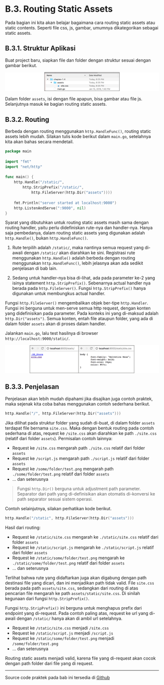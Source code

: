 # B.3. Routing Static Assets

Pada bagian ini kita akan belajar bagaimana cara routing static assets atau static contents. Seperti file css, js, gambar, umumnya dikategorikan sebagai static assets.

## B.3.1. Struktur Aplikasi

Buat project baru, siapkan file dan folder dengan struktur sesuai dengan gambar berikut.

![Structure](images/B.3_1_structure.png)

Dalam folder `assets`, isi dengan file apapun, bisa gambar atau file js. Selanjutnya masuk ke bagian routing static assets.

## B.3.2. Routing

Berbeda dengan routing menggunakan `http.HandleFunc()`, routing static assets lebih mudah. Silakan tulis kode berikut dalam `main.go`, setelahnya kita akan bahas secara mendetail.

```go
package main

import "fmt"
import "net/http"

func main() {
    http.Handle("/static/",
        http.StripPrefix("/static/",
            http.FileServer(http.Dir("assets"))))

    fmt.Println("server started at localhost:9000")
    http.ListenAndServe(":9000", nil)
}
```

Syarat yang dibutuhkan untuk routing static assets masih sama dengan routing handler, yaitu perlu didefiniskan rute-nya dan handler-nya. Hanya saja pembedanya, dalam routing static assets yang digunakan adalah `http.Handle()`, bukan `http.HandleFunc()`.

 1. Rute terpilih adalah `/static/`, maka nantinya semua request yang di-awali dengan `/static/` akan diarahkan ke sini. Registrasi rute menggunakan `http.Handle()` adalah berbeda dengan routing menggunakan `http.HandleFunc()`, lebih jelasnya akan ada sedikit penjelasan di bab lain.

 2. Sedang untuk handler-nya bisa di-lihat, ada pada parameter ke-2 yang isinya statement `http.StripPrefix()`. Sebenarnya actual handler nya berada pada `http.FileServer()`. Fungsi `http.StripPrefix()` hanya digunakan untuk membungkus actual handler.

Fungsi `http.FileServer()` mengembalikan objek ber-tipe `http.Handler`. Fungsi ini berguna untuk men-serve semua http request, dengan konten yang didefinisikan pada parameter. Pada konteks ini yang di-maksud adalah `http.Dir("assets")`. Semua konten, entah file ataupun folder, yang ada di dalam folder `assets` akan di proses dalam handler.

Jalankan `main.go`, lalu test hasilnya di browser `http://localhost:9000/static/`.

![Structure](images/B.3_2_preview.png)

## B.3.3. Penjelasan

Penjelasan akan lebih mudah dipahami jika disajikan juga contoh praktek, maka sejenak kita coba bahas menggunakan contoh sederhana berikut.

```go
http.Handle("/", http.FileServer(http.Dir("assets")))
```

Jika dilihat pada struktur folder yang sudah di-buat, di dalam folder `assets` terdapat file bernama `site.css`. Maka dengan bentuk routing pada contoh sederhana di atas, request ke `/site.css` akan diarahkan ke path `./site.css` (relatif dari folder `assets`). Permisalan contoh lainnya:

 * Request ke `/site.css` mengarah path `./site.css` relatif dari folder `assets`
 * Request ke `/script.js` mengarah path `./script.js` relatif dari folder `assets`
 * Request ke `/some/folder/test.png` mengarah path `./some/folder/test.png` relatif dari folder `assets`
 * ... dan seterusnya

> Fungsi `http.Dir()` berguna untuk adjustment path parameter. Separator dari path yang di-definisikan akan otomatis di-konversi ke path separator sesuai sistem operasi.

Contoh selainjutnya, silakan perhatikan kode berikut.

```go
http.Handle("/static", http.FileServer(http.Dir("assets")))
```

Hasil dari routing:

 * Request ke `/static/site.css` mengarah ke `./static/site.css` relatif dari folder `assets`
 * Request ke `/static/script.js` mengarah ke `./static/script.js` relatif dari folder `assets`
 * Request ke `/static/some/folder/test.png` mengarah ke `./static/some/folder/test.png` relatif dari folder `assets`
 * ... dan seterusnya

Terlihat bahwa rute yang didaftarkan juga akan digabung dengan path destinasi file yang dicari, dan ini menjadikan path tidak valid. File `site.css` berada pada path `assets/site.css`, sedangkan dari routing di atas pencarian file mengarah ke path `assets/static/site.css`. Di sinilah kegunaan dari fungsi `http.StripPrefix()`.

Fungsi `http.StripPrefix()` ini berguna untuk menghapus prefix dari endpoint yang di-request. Pada contoh paling atas, request ke url yang di-awali dengan `/static/` hanya akan di ambil url setelahnya.

 * Request ke `/static/site.css` menjadi `/site.css`
 * Request ke `/static/script.js` menjadi `/script.js`
 * Request ke `/static/some/folder/test.png` menjadi `/some/folder/test.png`
 * ... dan seterusnya

Routing static assets menjadi valid, karena file yang di-request akan cocok dengan path folder dari file yang di request.

---

Source code praktek pada bab ini tersedia di [Github](https://github.com/novalagung/dasarpemrogramangolang/tree/master/chapter-B.3-routing-static-assets)
